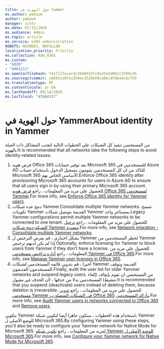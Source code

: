 ```yaml
---
title: حول الهوية في Yammer
ms.author: pebaum
author: pebaum
manager: scotv
ms.date: 07/15/2020
ms.audience: Admin
ms.topic: article
ms.service: o365-administration
ROBOTS: NOINDEX, NOFOLLOW
localization_priority: Priority
ms.collection: Adm_O365
ms.custom:
- "6039"
- "9003111"
ms.openlocfilehash: f417117acac4c3040932fc0a35e5d0b1c3709cd5
ms.sourcegitcommit: c6692ce0fa1358ec3529e59ca0ecdfdea4cdc759
ms.translationtype: MT
ms.contentlocale: ar-SA
ms.lasthandoff: 09/14/2020
ms.locfileid: "47664157"
---
```

# <a name="about-identity-in-yammer"></a><span data-ttu-id="4dab5-102">حول الهوية في Yammer</span><span class="sxs-lookup"><span data-stu-id="4dab5-102">About identity in Yammer</span></span>

<span data-ttu-id="4dab5-103">من المستحسن تنفيذ كل الشبكات علي الخطوات التالية لتجنب المشاكل ذات الصلة بالهوية:</span><span class="sxs-lookup"><span data-stu-id="4dab5-103">It is recommended that all networks take the following steps to avoid identity-related issues:</span></span>

1. <span data-ttu-id="4dab5-104">فرض هويه Office 365 بعد توفير حسابات Microsoft 365 للمستخدمين في Azure AD للتاكد من ان كل المستخدمين يقومون بتسجيل الدخول باستخدام حساب Microsoft 365 الأساسي الخاص بهم.</span><span class="sxs-lookup"><span data-stu-id="4dab5-104">Enforce Office 365 identity after provisioning Microsoft 365 accounts for users in Azure AD to ensure that all users sign in by using their primary Microsoft 365 account.</span></span> <span data-ttu-id="4dab5-105">للحصول علي مزيد من المعلومات ، راجع [فرض هويه Office 365 لمستخدمي Yammer](https://docs.microsoft.com/yammer/configure-your-yammer-network/enforce-office-365-identity).</span><span class="sxs-lookup"><span data-stu-id="4dab5-105">For more info, see [Enforce Office 365 identity for Yammer users](https://docs.microsoft.com/yammer/configure-your-yammer-network/enforce-office-365-identity).</span></span>
2. <span data-ttu-id="4dab5-106">دمج عده شبكات Yammer.</span><span class="sxs-lookup"><span data-stu-id="4dab5-106">Consolidate multiple Yammer networks.</span></span> <span data-ttu-id="4dab5-107">تسمح تكوينات Yammer القديمة بتوصيل شبكات Yammer بمستاجر واحد.</span><span class="sxs-lookup"><span data-stu-id="4dab5-107">Legacy Yammer configurations permit multiple Yammer networks to be connected to one tenant.</span></span> <span data-ttu-id="4dab5-108">للحصول علي مزيد من المعلومات ، راجع [ترحيل الشبكة-دمج شبكات Yammer متعددة](https://docs.microsoft.com/yammer/configure-your-yammer-network/consolidate-multiple-yammer-networks).</span><span class="sxs-lookup"><span data-stu-id="4dab5-108">For more info, see [Network migration - Consolidate multiple Yammer networks](https://docs.microsoft.com/yammer/configure-your-yammer-network/consolidate-multiple-yammer-networks).</span></span>
3. <span data-ttu-id="4dab5-109">بشكل اختياري ، قم بفرض الترخيص ل Yammer لحظر المستخدمين من Yammer إذا لم يكن لديهم ترخيص.</span><span class="sxs-lookup"><span data-stu-id="4dab5-109">Optionally, enforce licensing for Yammer to block users from Yammer if they don't have a license.</span></span> <span data-ttu-id="4dab5-110">للحصول علي مزيد من المعلومات ، راجع [أداره تراخيص مستخدمي Yammer في Office 365](https://docs.microsoft.com/yammer/manage-yammer-users/manage-yammer-licenses-in-office-365).</span><span class="sxs-lookup"><span data-stu-id="4dab5-110">For more info, see [Manage Yammer user licenses in Office 365](https://docs.microsoft.com/yammer/manage-yammer-users/manage-yammer-licenses-in-office-365).</span></span>
4. <span data-ttu-id="4dab5-111">أخيرا ، قم بتدوين قائمه المستخدمين لشبكات Yammer القديمة وتوقف المستخدمون القديمون.</span><span class="sxs-lookup"><span data-stu-id="4dab5-111">Finally, audit the user list for older Yammer networks and suspend legacy users.</span></span> <span data-ttu-id="4dab5-112">من المستحسن ان تقوم بإيقاف (إلغاء تنشيط) المستخدمين بدلا من حذفها ، لان الحذف غير مقبول.</span><span class="sxs-lookup"><span data-stu-id="4dab5-112">It is recommended that you suspend (deactivate) users instead of deleting them, because deletion is irreversible.</span></span> <span data-ttu-id="4dab5-113">للحصول علي مزيد من المعلومات ، راجع [تدوين مستخدمي Yammer في الشبكات المتصلة ب Office 365](https://docs.microsoft.com/yammer/manage-yammer-users/audit-users-connected-to-office-365) [وأزاله المستخدمين](https://docs.microsoft.com/yammer/manage-yammer-users/add-block-or-remove-users#remove-users).</span><span class="sxs-lookup"><span data-stu-id="4dab5-113">For more info, see [Audit Yammer users in networks connected to Office 365](https://docs.microsoft.com/yammer/manage-yammer-users/audit-users-connected-to-office-365) and [Remove users](https://docs.microsoft.com/yammer/manage-yammer-users/add-block-or-remove-users#remove-users).</span></span>

<span data-ttu-id="4dab5-114">بتكوين Yammer باستخدام هذه الخطوات ، ستكون جاهزا أيضا لتكوين شبكه Yammer للوضع الأصلي ل Microsoft 365.</span><span class="sxs-lookup"><span data-stu-id="4dab5-114">By configuring Yammer using these steps, you'll also be ready to configure your Yammer network for Native Mode for Microsoft 365.</span></span> <span data-ttu-id="4dab5-115">لمزيد من المعلومات ، راجع [تكوين شبكه Yammer للوضع الأصلي ل Microsoft 365](https://docs.microsoft.com/yammer/configure-your-yammer-network/native-mode).</span><span class="sxs-lookup"><span data-stu-id="4dab5-115">For more info, see [Configure your Yammer network for Native Mode for Microsoft 365](https://docs.microsoft.com/yammer/configure-your-yammer-network/native-mode).</span></span>